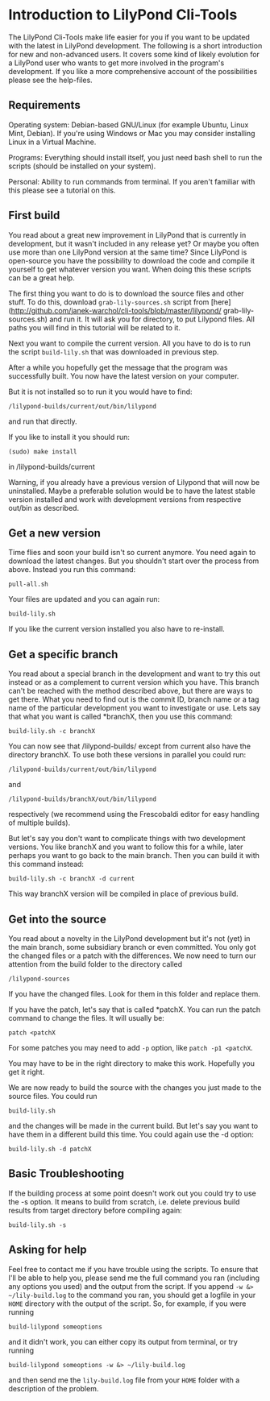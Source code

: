 Introduction to LilyPond Cli-Tools
==================================

The LilyPond Cli-Tools make life easier for you if you want to be
updated with the latest in LilyPond development. The following is
a short introduction for new and non-advanced users. It covers
some kind of likely evolution for a LilyPond user who wants to
get more involved in the program's development. If you like a
more comprehensive account of the possibilities please see the
help-files.

Requirements
------------

Operating system:
Debian-based GNU/Linux (for example Ubuntu, Linux Mint, Debian).
If you're using Windows or Mac you may consider installing Linux
in a Virtual Machine.

Programs: Everything should install itself, you just need bash
shell to run the scripts (should be installed on your system).

Personal: Ability to run commands from terminal. If you aren't
familiar with this please see a tutorial on this.


First build
-----------

You read about a great new improvement in LilyPond that is
currently in development, but it wasn't included in any release
yet?  Or maybe you often use more than one LilyPond version at
the same time?  Since LilyPond is open-source you have the
possibility to download the code and compile it yourself to get
whatever version you want. When doing this these scripts can be a
great help.

The first thing you want to do is to download the source files
and other stuff.
To do this, download `grab-lily-sources.sh` script from [here]
(http://github.com/janek-warchol/cli-tools/blob/master/lilypond/
grab-lily-sources.sh)
and run it. It will ask you for directory, to put Lilypond files.
All paths you will find in this tutorial will be related to it.

Next you want to compile the current version. All you have to do
is to run the script `build-lily.sh` that was downloaded in
previous step.

After a while you hopefully get the message that the program was
successfully built. You now have the latest version on your
computer.

But it is not installed so to run it you would have to find:

    /lilypond-builds/current/out/bin/lilypond

and run that directly.

If you like to install it you should run:

    (sudo) make install

in /lilypond-builds/current

Warning, if you already have a previous version of Lilypond that
will now be uninstalled. Maybe a preferable solution would be to
have the latest stable version installed and work with
development versions from respective out/bin as described.

## Get a new version
Time flies and soon your build isn't so current anymore. You need
again to download the latest changes. But you shouldn't start
over the process from above. Instead you run this command:

    pull-all.sh

Your files are updated and you can again run:

    build-lily.sh

If you like the current version installed you also have to
re-install.

## Get a specific branch
You read about a special branch in the development and want to
try this out instead or as a complement to current version which
you have. This branch can't be reached with the method described
above, but there are ways to get there. What you need to find out
is the commit ID, branch name or a tag name of the particular
development you want to investigate or use. Lets say that what
you want is called *branchX, then you use this command:

    build-lily.sh -c branchX

You can now see that /lilypond-builds/ except from current also
have the directory branchX. To use both these versions in
parallel you could run:

    /lilypond-builds/current/out/bin/lilypond

and

    /lilypond-builds/branchX/out/bin/lilypond

respectively (we recommend using the Frescobaldi editor for easy
handling of multiple builds).

But let's say you don't want to complicate things with two
development versions. You like branchX and you want to follow
this for a while, later perhaps you want to go back to the main
branch. Then you can build it with this command instead:

    build-lily.sh -c branchX -d current

This way branchX version will be compiled in place of previous
build.

## Get into the source
You read about a novelty in the LilyPond development but it's not
(yet) in the main branch, some subsidiary branch or even
committed. You only got the changed files or a patch with the
differences. We now need to turn our attention from the build
folder to the directory called

    /lilypond-sources

If you have the changed files. Look for them in this folder and
replace them.

If you have the patch, let's say that is called *patchX. You can
run the patch command to change the files. It will usually be:

    patch <patchX

For some patches you may need to add `-p` option, like `patch -p1
<patchX`.

You may have to be in the right directory to make this work.
Hopefully you get it right.

We are now ready to build the source with the changes you just
made to the source files. You could run

    build-lily.sh

and the changes will be made in the current build. But let's say
you want to have them in a different build this time. You could
again use the -d option:

    build-lily.sh -d patchX

## Basic Troubleshooting
If the building process at some point doesn't work out you could
try to use the -s option. It means to build from scratch, i.e.
delete previous build results from target directory before
compiling again:

    build-lily.sh -s


Asking for help
---------------

Feel free to contact me if you have trouble using the scripts.
To ensure that I'll be able to help you, please send me the full
command you ran (including any options you used) and the output
from the script.  If you append `-w &> ~/lily-build.log` to the
command you ran, you should get a logfile in your `HOME` directory
with the output of the script.  So, for example, if you were running

    build-lilypond someoptions

and it didn't work, you can either copy its output from terminal,
or try running

    build-lilypond someoptions -w &> ~/lily-build.log

and then send me the `lily-build.log` file from your `HOME` folder
with a description of the problem.
